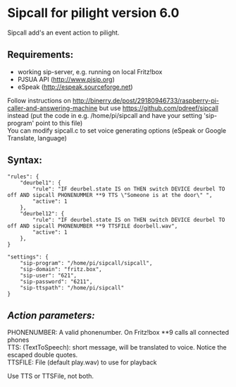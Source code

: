 Sipcall for pilight version 6.0
=======
Sipcall add's an event action to pilight.

Requirements:
-------
- working sip-server, e.g. running on local Fritz!box
- PJSUA API (<http://www.pjsip.org>)  
- eSpeak (<http://espeak.sourceforge.net>)  

Follow instructions on <http://binerry.de/post/29180946733/raspberry-pi-caller-and-answering-machine> but use <https://github.com/pdreef/sipcall> instead (put the code in e.g. /home/pi/sipcall and have your setting 'sip-program' point to this file)  
You can modify sipcall.c to set voice generating options (eSpeak or Google Translate, language)  


Syntax:
-------  
    
    "rules": {   
        "deurbel1": {   
            "rule": "IF deurbel.state IS on THEN switch DEVICE deurbel TO off AND sipcall PHONENUMMER **9 TTS \"Someone is at the door\" ",   
            "active": 1   
        },  
        "deurbel12": {
            "rule": "IF deurbel.state IS on THEN switch DEVICE deurbel TO off AND sipcall PHONENUMBER **9 TTSFILE doorbell.wav",  
            "active": 1  
        },  
    } 
          
    "settings": {  
        "sip-program": "/home/pi/sipcall/sipcall",  
        "sip-domain": "fritz.box",  
        "sip-user": "621",  
        "sip-password": "6211",  
        "sip-ttspath": "/home/pi/sipcall"   
    }  
    


_Action parameters:_  
-
PHONENUMBER: A valid phonenumber. On Fritz!box **9 calls all connected phones   
TTS: (TextToSpeech): short message, will be translated to voice. Notice the escaped double quotes.  
TTSFILE: File (default play.wav) to use for playback  

Use TTS or TTSFile, not both.

